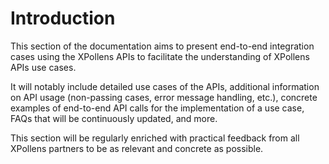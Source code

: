 # Introduction
This section of the documentation aims to present end-to-end integration cases using the XPollens APIs to facilitate the understanding of XPollens APIs use cases.

It will notably include detailed use cases of the APIs, additional information on API usage (non-passing cases, error message handling, etc.), concrete examples of end-to-end API calls for the implementation of a use case, FAQs that will be continuously updated, and more.

This section will be regularly enriched with practical feedback from all XPollens partners to be as relevant and concrete as possible.